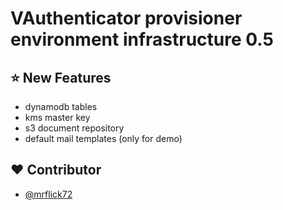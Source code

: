 # VAuthenticator provisioner environment infrastructure 0.5

## :star: New Features
- dynamodb tables
- kms master key
- s3 document repository
- default mail templates (only for demo)
## :heart: Contributor

- [@mrflick72](https://github.com/mrFlick72)